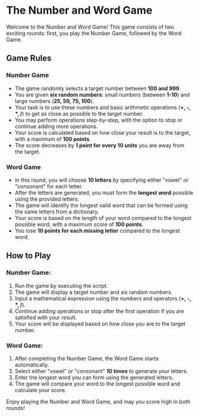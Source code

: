 # The Number and Word Game

Welcome to the Number and Word Game! This game consists of two exciting rounds: first, you play the Number Game, followed by the Word Game.

## Game Rules

### Number Game
- The game randomly selects a target number between **100 and 999**.
- You are given **six random numbers**: small numbers (between **1-10**) and large numbers (**25, 50, 75, 100**).
- Your task is to use these numbers and basic arithmetic operations (**+, -, *, /**) to get as close as possible to the target number.
- You may perform operations step-by-step, with the option to stop or continue adding more operations.
- Your score is calculated based on how close your result is to the target, with a maximum of **100 points**. 
- The score decreases by **1 point for every 10 units** you are away from the target.

### Word Game
- In this round, you will choose **10 letters** by specifying either "vowel" or "consonant" for each letter.
- After the letters are generated, you must form the **longest word** possible using the provided letters.
- The game will identify the longest valid word that can be formed using the same letters from a dictionary.
- Your score is based on the length of your word compared to the longest possible word, with a maximum score of **100 points**. 
- You lose **10 points for each missing letter** compared to the longest word.

## How to Play

### Number Game:
1. Run the game by executing the script.
2. The game will display a target number and six random numbers.
3. Input a mathematical expression using the numbers and operators (**+, -, *, /**).
4. Continue adding operations or stop after the first operation if you are satisfied with your result.
5. Your score will be displayed based on how close you are to the target number.

### Word Game:
1. After completing the Number Game, the Word Game starts automatically.
2. Select either "vowel" or "consonant" **10 times** to generate your letters.
3. Enter the longest word you can form using the generated letters.
4. The game will compare your word to the longest possible word and calculate your score.

Enjoy playing the Number and Word Game, and may you score high in both rounds!

